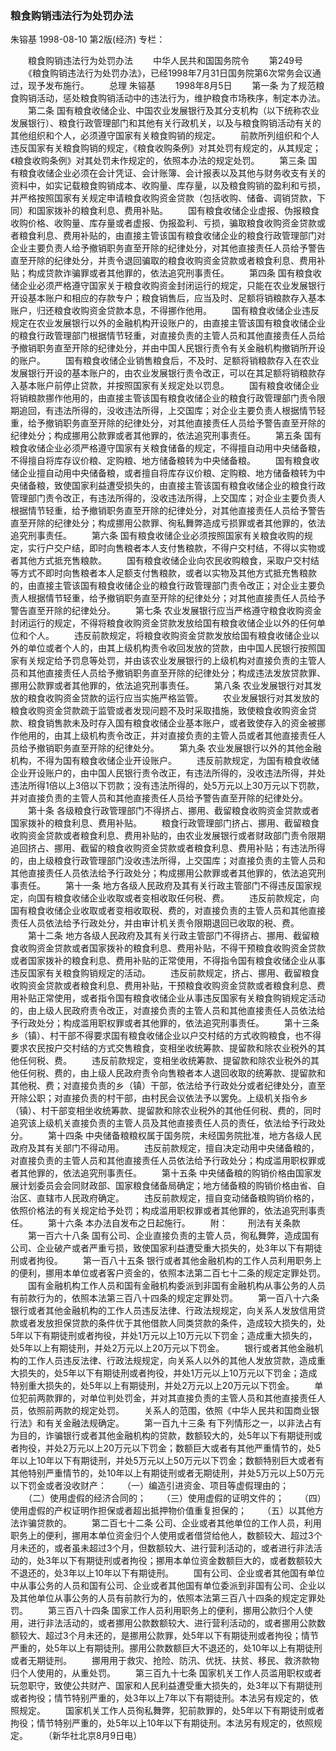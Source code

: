 ### 粮食购销违法行为处罚办法
朱镕基
1998-08-10
第2版(经济)
专栏：

　　粮食购销违法行为处罚办法
　　中华人民共和国国务院令
　　第249号
　　《粮食购销违法行为处罚办法》，已经1998年7月31日国务院第6次常务会议通过，现予发布施行。
　　总理  朱镕基
　　1998年8月5日
　　第一条  为了规范粮食购销活动，惩处粮食购销活动中的违法行为，维护粮食市场秩序，制定本办法。
　　第二条  国有粮食收储企业、中国农业发展银行及其分支机构（以下统称农业发展银行）、粮食行政管理部门和其他有关行政机关，以及与粮食购销活动有关的其他组织和个人，必须遵守国家有关粮食购销的规定。
　　前款所列组织和个人违反国家有关粮食购销的规定，《粮食收购条例》对其处罚有规定的，从其规定；《粮食收购条例》对其处罚未作规定的，依照本办法的规定处罚。
　　第三条  国有粮食收储企业必须在会计凭证、会计账簿、会计报表以及其他与财务收支有关的资料中，如实记载粮食购销成本、收购量、库存量，以及粮食购销的盈利和亏损，并严格按照国家有关规定申请粮食收购资金贷款（包括收购、储备、调销贷款，下同）和国家拨补的粮食利息、费用补贴。
　　国有粮食收储企业虚报、伪报粮食收购价格、收购量、库存量或者虚报、伪报盈利、亏损，骗取粮食收购资金贷款或者粮食利息、费用补贴的，由直接主管该国有粮食收储企业的粮食行政管理部门对企业主要负责人给予撤销职务直至开除的纪律处分，对其他直接责任人员给予警告直至开除的纪律处分，并责令退回骗取的粮食收购资金贷款或者粮食利息、费用补贴；构成贷款诈骗罪或者其他罪的，依法追究刑事责任。
　　第四条  国有粮食收储企业必须严格遵守国家关于粮食收购资金封闭运行的规定，只能在农业发展银行开设基本账户和相应的存款专户；粮食销售后，应当及时、足额将销粮款存入基本账户，归还粮食收购资金贷款本息，不得挪作他用。
　　国有粮食收储企业违反规定在农业发展银行以外的金融机构开设账户的，由直接主管该国有粮食收储企业的粮食行政管理部门根据情节轻重，对直接负责的主管人员和其他直接责任人员给予撤销职务直至开除的纪律处分，并由中国人民银行责令有关金融机构撤销所开设的账户。
　　国有粮食收储企业销售粮食后，不及时、足额将销粮款存入在农业发展银行开设的基本账户的，由农业发展银行责令改正，可以在其足额将销粮款存入基本账户前停止贷款，并按照国家有关规定处以罚息。
　　国有粮食收储企业将销粮款挪作他用的，由直接主管该国有粮食收储企业的粮食行政管理部门责令限期追回，有违法所得的，没收违法所得，上交国库；对企业主要负责人根据情节轻重，给予撤销职务直至开除的纪律处分，对其他直接责任人员给予警告直至开除的纪律处分；构成挪用公款罪或者其他罪的，依法追究刑事责任。
　　第五条  国有粮食收储企业必须严格遵守国家有关粮食储备的规定，不得擅自动用中央储备粮，不得擅自将库存议价粮、定购粮、地方储备粮转为中央储备粮。
　　国有粮食收储企业擅自动用中央储备粮，或者擅自将库存议价粮、定购粮、地方储备粮转为中央储备粮，致使国家利益遭受损失的，由直接主管该国有粮食收储企业的粮食行政管理部门责令改正，有违法所得的，没收违法所得，上交国库；对企业主要负责人根据情节轻重，给予撤销职务直至开除的纪律处分，对其他直接责任人员给予警告直至开除的纪律处分；构成挪用公款罪、徇私舞弊造成亏损罪或者其他罪的，依法追究刑事责任。
　　第六条  国有粮食收储企业必须按照国家有关粮食收购的规定，实行户交户结，即时向售粮者本人支付售粮款，不得户交村结，不得以实物或者其他方式抵充售粮款。
　　国有粮食收储企业向农民收购粮食，采取户交村结等方式不即时向售粮者本人足额支付售粮款，或者以实物及其他方式抵充售粮款的，由直接主管该国有粮食收储企业的粮食行政管理部门责令改正；对企业主要负责人根据情节轻重，给予撤销职务直至开除的纪律处分；对其他直接责任人员给予警告直至开除的纪律处分。
　　第七条  农业发展银行应当严格遵守粮食收购资金封闭运行的规定，不得将粮食收购资金贷款发放给国有粮食收储企业以外的任何单位和个人。
　　违反前款规定，将粮食收购资金贷款发放给国有粮食收储企业以外的单位或者个人的，由其上级机构责令收回发放的贷款，由中国人民银行按照国家有关规定给予罚息等处罚，并由该农业发展银行的上级机构对直接负责的主管人员和其他直接责任人员给予撤销职务直至开除的纪律处分；构成违法发放贷款罪、挪用公款罪或者其他罪的，依法追究刑事责任。
　　第八条  农业发展银行对其发放的粮食收购资金贷款的运行应当实施严格监管。
　　农业发展银行对其发放的粮食收购资金贷款疏于监管或者发现问题不及时采取措施，致使粮食收购资金贷款、粮食销售款未及时存入国有粮食收储企业基本账户，或者致使存入的资金被挪作他用的，由其上级机构责令改正，并对直接负责的主管人员或者其他直接责任人员给予撤销职务直至开除的纪律处分。
　　第九条  农业发展银行以外的其他金融机构，不得为国有粮食收储企业开设账户。
　　违反前款规定，为国有粮食收储企业开设账户的，由中国人民银行责令改正，有违法所得的，没收违法所得，并处违法所得1倍以上3倍以下罚款；没有违法所得的，处5万元以上30万元以下罚款，并对直接负责的主管人员和其他直接责任人员给予警告直至开除的纪律处分。
　　第十条  各级粮食行政管理部门不得挤占、挪用、截留粮食收购资金贷款或者国家拨补的粮食利息、费用补贴。
　　粮食行政管理部门挤占、挪用、截留粮食收购资金贷款或者粮食利息、费用补贴的，由农业发展银行或者财政部门责令限期追回挤占、挪用、截留的粮食收购资金贷款或者粮食利息、费用补贴；有违法所得的，由上级粮食行政管理部门没收违法所得，上交国库；对直接负责的主管人员和其他直接责任人员依法给予行政处分；构成挪用公款罪或者其他罪的，依法追究刑事责任。
　　第十一条  地方各级人民政府及其有关行政主管部门不得违反国家规定，向国有粮食收储企业收取或者变相收取任何税、费。
　　违反前款规定，向国有粮食收储企业收取或者变相收取税、费的，对直接负责的主管人员和其他直接责任人员依法给予行政处分，并由审计机关责令限期退回已收取的税、费。
　　第十二条  地方各级人民政府及其有关行政主管部门不得挤占、挪用、截留粮食收购资金贷款或者国家拨补的粮食利息、费用补贴，不得干预粮食收购资金贷款或者国家拨补的粮食利息、费用补贴的正常使用，不得指令国有粮食收储企业从事违反国家有关粮食购销规定的活动。
　　违反前款规定，挤占、挪用、截留粮食收购资金贷款或者粮食利息、费用补贴，干预粮食收购资金贷款或者粮食利息、费用补贴正常使用，或者指令国有粮食收储企业从事违反国家有关粮食购销规定活动的，由上级人民政府责令改正，对直接负责的主管人员和其他直接责任人员依法给予行政处分；构成滥用职权罪或者其他罪的，依法追究刑事责任。
　　第十三条  乡（镇）、村干部不得要求国有粮食收储企业以户交村结的方式收购粮食，也不得要求农民按户交村结的方式交售粮食，变相坐收统筹款、提留款和除农业税外的其他任何税、费。
　　违反前款规定，变相坐收统筹款、提留款和除农业税外的其他任何税、费的，由上级人民政府责令向售粮者本人退回收取的统筹款、提留款和其他税、费；对直接负责的乡（镇）干部，依法给予行政处分或者纪律处分，直至开除公职；对直接负责的村干部，由村民会议依法予以罢免。上级机关指令乡（镇）、村干部变相坐收统筹款、提留款和除农业税外的其他任何税、费的，同时追究该上级机关直接负责的主管人员及其他直接责任人员的责任，依法给予行政处分。
　　第十四条  中央储备粮粮权属于国务院，未经国务院批准，地方各级人民政府及其有关部门不得动用。
　　违反前款规定，擅自决定动用中央储备粮的，对直接负责的主管人员和其他直接责任人员依法给予行政处分；构成滥用职权罪或者其他罪的，依法追究刑事责任。
　　第十五条  中央储备粮的购销价格由国家发展计划委员会会同财政部、国家粮食储备局确定；地方储备粮的购销价格由省、自治区、直辖市人民政府确定。
　　违反前款规定，擅自变动储备粮购销价格的，依照价格法的有关规定给予处罚；构成滥用职权罪或者其他罪的，依法追究刑事责任。
　　第十六条  本办法自发布之日起施行。
　　附：
　　刑法有关条款
　　第一百六十八条  国有公司、企业直接负责的主管人员，徇私舞弊，造成国有公司、企业破产或者严重亏损，致使国家利益遭受重大损失的，处3年以下有期徒刑或者拘役。
　　第一百八十五条  银行或者其他金融机构的工作人员利用职务上的便利，挪用本单位或者客户资金的，依照本法第二百七十二条的规定定罪处罚。
　　国有金融机构工作人员和国有金融机构委派到非国有金融机构从事公务的人员有前款行为的，依照本法第三百八十四条的规定定罪处罚。
　　第一百八十六条  银行或者其他金融机构的工作人员违反法律、行政法规规定，向关系人发放信用贷款或者发放担保贷款的条件优于其他借款人同类贷款的条件，造成较大损失的，处5年以下有期徒刑或者拘役，并处1万元以上10万元以下罚金；造成重大损失的，处5年以上有期徒刑，并处2万元以上20万元以下罚金。
　　银行或者其他金融机构的工作人员违反法律、行政法规规定，向关系人以外的其他人发放贷款，造成重大损失的，处5年以下有期徒刑或者拘役，并处1万元以上10万元以下罚金；造成特别重大损失的，处5年以上有期徒刑，并处2万元以上20万元以下罚金。
　　单位犯前两款罪的，对单位判处罚金，并对其直接负责的主管人员和其他直接责任人员，依照前两款的规定处罚。
　　关系人的范围，依照《中华人民共和国商业银行法》和有关金融法规确定。
　　第一百九十三条  有下列情形之一，以非法占有为目的，诈骗银行或者其他金融机构的贷款，数额较大的，处5年以下有期徒刑或者拘役，并处2万元以上20万元以下罚金；数额巨大或者有其他严重情节的，处5年以上10年以下有期徒刑，并处5万元以上50万元以下罚金；数额特别巨大或者有其他特别严重情节的，处10年以上有期徒刑或者无期徒刑，并处5万元以上50万元以下罚金或者没收财产：
　　（一）编造引进资金、项目等虚假理由的；
　　（二）使用虚假的经济合同的；
　　（三）使用虚假的证明文件的；
　　（四）使用虚假的产权证明作担保或者超出抵押物价值重复担保的；
　　（五）以其他方法诈骗贷款的。
　　第二百七十二条  公司、企业或者其他单位的工作人员，利用职务上的便利，挪用本单位资金归个人使用或者借贷给他人，数额较大、超过3个月未还的，或者虽未超过3个月，但数额较大、进行营利活动的，或者进行非法活动的，处3年以下有期徒刑或者拘役；挪用本单位资金数额巨大的，或者数额较大不退还的，处3年以上10年以下有期徒刑。
　　国有公司、企业或者其他国有单位中从事公务的人员和国有公司、企业或者其他国有单位委派到非国有公司、企业以及其他单位从事公务的人员有前款行为的，依照本法第三百八十四条的规定定罪处罚。
　　第三百八十四条  国家工作人员利用职务上的便利，挪用公款归个人使用，进行非法活动的，或者挪用公款数额较大、进行营利活动的，或者挪用公款数额较大、超过3个月未还的，是挪用公款罪，处5年以下有期徒刑或者拘役；情节严重的，处5年以上有期徒刑。挪用公款数额巨大不退还的，处10年以上有期徒刑或者无期徒刑。
　　挪用用于救灾、抢险、防汛、优抚、扶贫、移民、救济款物归个人使用的，从重处罚。
　　第三百九十七条  国家机关工作人员滥用职权或者玩忽职守，致使公共财产、国家和人民利益遭受重大损失的，处3年以下有期徒刑或者拘役；情节特别严重的，处3年以上7年以下有期徒刑。本法另有规定的，依照规定。
　　国家机关工作人员徇私舞弊，犯前款罪的，处5年以下有期徒刑或者拘役；情节特别严重的，处5年以上10年以下有期徒刑。本法另有规定的，依照规定。
　　（新华社北京8月9日电）

